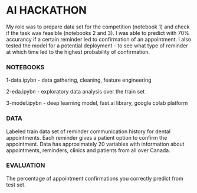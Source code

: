 # AI HACKATHON
My role was to prepare data set for the competition (notebook 1) and check if the task was feasible (notebooks 2 and 3).
I was able to predict with 70% accurancy if a certain reminder led to confirmation of an appointment.
I also tested the model for a potential deployment - to see what type of reminder at which time led to the highest probability of confirmation.

### NOTEBOOKS
1-data.ipybn  - data gathering, cleaning, feature engineering

2-eda.ipybn   - exploratory data analysis over the train set

3-model.ipybn - deep learning model, fast.ai library, google colab platform

### DATA
Labeled train data set of reminder communication history for dental appointments. 
Each reminder gives a patient option to confirm the appointment.
Data has approximately 20 variables with information about appointments, reminders, clinics and patients from all over Canada.

### EVALUATION
The percentage of appointment confirmations you correctly predict from test set.


